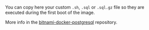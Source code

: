 You can copy here your custom `.sh`, `.sql` or `.sql.gz` file so they are
executed during the first boot of the image.

More info in the
[bitnami-docker-postgresql](https://github.com/bitnami/bitnami-docker-postgresql#initializing-a-new-instance)
repository.

